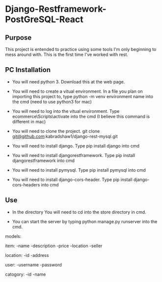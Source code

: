 # Django-Restframework-PostGreSQL-React 

## Purpose
This project is entended to practice using some tools I'm only beginning to mess around with.  This is the first time I've worked with rest.  

## PC Installation
* You will need python 3.  Download this at the web page.

* You will need to create a vitual environment.  In a file you plan on importing this project to, type python -m venv environment name into the cmd (need to use python3 for mac)

* You will need to log into the vitual environment.  Type ecommerce\Scripts\activate into the cmd (I believe this command is different in mac)

* You will need to clone the project.  git clone git@github.com:kabradshaw1/django-rest-mysql.git

* You will need to install django.  Type pip install django into cmd

* You will need to install djangorestframework.  Type pip install djangorestframework into cmd

* You will need to install pymysql.  Type pip install pymysql into cmd

* You will need to install django-cors-header.  Type pip install django-cors-headers into cmd

## Use 

* In the directory You will need to cd into the store directory in cmd. 

* You can start the server by typing python manage.py runserver into the cmd.


models:

item:
-name
-description
-price
-location
-seller

location:
-id
-address

user:
-username
-password

catogory:
-id
-name

